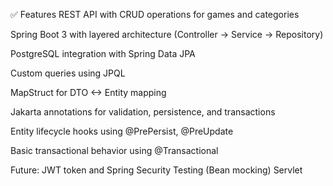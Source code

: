 ✅ Features
REST API with CRUD operations for games and categories

Spring Boot 3 with layered architecture (Controller → Service → Repository)

PostgreSQL integration with Spring Data JPA

Custom queries using JPQL

MapStruct for DTO <-> Entity mapping

Jakarta annotations for validation, persistence, and transactions

Entity lifecycle hooks using @PrePersist, @PreUpdate

Basic transactional behavior using @Transactional

Future:
JWT token and Spring Security
Testing (Bean mocking)
Servlet
